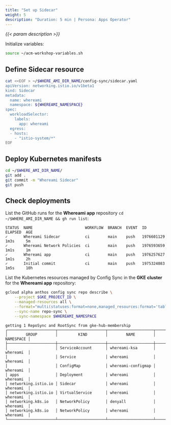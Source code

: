 ```yaml
---
title: "Set up Sidecar"
weight: 5
description: "Duration: 5 min | Persona: Apps Operator"
---
```

_{{< param description >}}_

Initialize variables:
```Bash
source ~/acm-workshop-variables.sh
```

## Define Sidecar resource

```Bash
cat <<EOF > ~/$WHERE_AMI_DIR_NAME/config-sync/sidecar.yaml
apiVersion: networking.istio.io/v1beta1
kind: Sidecar
metadata:
  name: whereami
  namespace: ${WHEREAMI_NAMESPACE}
spec:
  workloadSelector:
    labels:
      app: whereami
  egress:
  - hosts:
    - "istio-system/*"
EOF
```

## Deploy Kubernetes manifests

```Bash
cd ~/$WHERE_AMI_DIR_NAME/
git add .
git commit -m "Whereami Sidecar"
git push
```

## Check deployments

List the GitHub runs for the **Whereami app** repository `cd ~/$WHERE_AMI_DIR_NAME && gh run list`:
```Plaintext
STATUS  NAME                       WORKFLOW  BRANCH  EVENT  ID          ELAPSED  AGE
✓       Whereami Sidecar           ci        main    push   1976601129  1m3s     5m
✓       Whereami Network Policies  ci        main    push   1976593659  1m1s     1m
✓       Whereami app               ci        main    push   1976257627  1m1s     2h
✓       Initial commit             ci        main    push   1975324083  1m5s     10h
```

List the Kubernetes resources managed by Config Sync in the **GKE cluster** for the **Whereami app** repository:
```Bash
gcloud alpha anthos config sync repo describe \
    --project $GKE_PROJECT_ID \
    --managed-resources all \
    --format="multi(statuses:format=none,managed_resources:format='table[box](group:sort=2,kind,name,namespace:sort=1)')" \
    --sync-name repo-sync \
    --sync-namespace $WHEREAMI_NAMESPACE
```
```Plaintext
getting 1 RepoSync and RootSync from gke-hub-membership
┌─────────────────────┬─────────────────────┬────────────────────┬───────────┐
│        GROUP        │         KIND        │        NAME        │ NAMESPACE │
├─────────────────────┼─────────────────────┼────────────────────┼───────────┤
│                     │ ServiceAccount      │ whereami-ksa       │ whereami  │
│                     │ Service             │ whereami           │ whereami  │
│                     │ ConfigMap           │ whereami-configmap │ whereami  │
│ apps                │ Deployment          │ whereami           │ whereami  │
│ networking.istio.io │ Sidecar             │ whereami           │ whereami  │
│ networking.istio.io │ VirtualService      │ whereami           │ whereami  │
│ networking.k8s.io   │ NetworkPolicy       │ denyall            │ whereami  │
│ networking.k8s.io   │ NetworkPolicy       │ whereami           │ whereami  │
└─────────────────────┴─────────────────────┴────────────────────┴───────────┘
```
